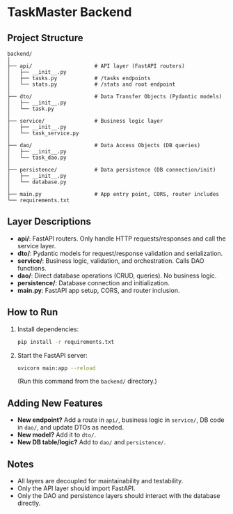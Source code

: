 # TaskMaster Backend

## Project Structure

```
backend/
│
├── api/                    # API layer (FastAPI routers)
│   ├── __init__.py
│   ├── tasks.py            # /tasks endpoints
│   └── stats.py            # /stats and root endpoint
│
├── dto/                    # Data Transfer Objects (Pydantic models)
│   ├── __init__.py
│   └── task.py
│
├── service/                # Business logic layer
│   ├── __init__.py
│   └── task_service.py
│
├── dao/                    # Data Access Objects (DB queries)
│   ├── __init__.py
│   └── task_dao.py
│
├── persistence/            # Data persistence (DB connection/init)
│   ├── __init__.py
│   └── database.py
│
├── main.py                 # App entry point, CORS, router includes
└── requirements.txt
```

## Layer Descriptions

- **api/**: FastAPI routers. Only handle HTTP requests/responses and call the service layer.
- **dto/**: Pydantic models for request/response validation and serialization.
- **service/**: Business logic, validation, and orchestration. Calls DAO functions.
- **dao/**: Direct database operations (CRUD, queries). No business logic.
- **persistence/**: Database connection and initialization.
- **main.py**: FastAPI app setup, CORS, and router inclusion.

## How to Run

1. Install dependencies:
   ```bash
   pip install -r requirements.txt
   ```
2. Start the FastAPI server:
   ```bash
   uvicorn main:app --reload
   ```
   (Run this command from the `backend/` directory.)

## Adding New Features
- **New endpoint?** Add a route in `api/`, business logic in `service/`, DB code in `dao/`, and update DTOs as needed.
- **New model?** Add it to `dto/`.
- **New DB table/logic?** Add to `dao/` and `persistence/`.

## Notes
- All layers are decoupled for maintainability and testability.
- Only the API layer should import FastAPI.
- Only the DAO and persistence layers should interact with the database directly. 